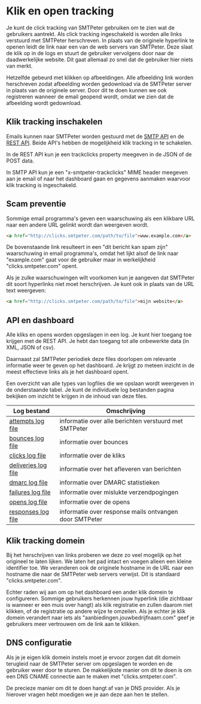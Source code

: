 # Klik en open tracking

Je kunt de click tracking van SMTPeter gebruiken om te zien wat de 
gebruikers aantrekt. Als click tracking ingeschakeld is worden alle 
links verstuurd met SMTPeter herschreven. In plaats van de originele 
hyperlink te openen leidt de link naar een van de web servers van SMTPeter. 
Deze slaat de klik op in de logs en stuurt de gebruiker vervolgens door 
naar de daadwerkelijke website. Dit gaat allemaal zo snel dat de gebruiker 
hier niets van merkt.

Hetzelfde gebeurd met klikken op afbeeldingen. Alle afbeelding link worden 
herschreven zodat afbeelding worden gedownload via de SMTPeter server in 
plaats van de originele server. Door dit te doen kunnen we ook registreren 
wanneer de email geopend wordt, omdat we zien dat de afbeelding wordt gedownload.

## Klik tracking inschakelen

Emails kunnen naar SMTPeter worden gestuurd met de [SMTP API](./smtp-api) 
en de [REST API](./rest-api). Beide API's hebben de mogelijkheid klik 
tracking in te schakelen.

In de REST API kun je een trackclicks property meegeven in de JSON of de 
POST data.

In SMTP API kun je een "x-smtpeter-trackclicks" MIME header meegeven aan 
je email of naar het dashboard gaan en gegevens aanmaken waarvoor klik 
tracking is ingeschakeld.

## Scam preventie

Sommige email programma's geven een waarschuwing als een klikbare URL 
naar een andere URL gelinkt wordt dan weergeven wordt.


````html
<a href="http://clicks.smtpeter.com/path/to/file">www.example.com</a>
````

De bovenstaande link resulteert in een "dit bericht kan spam zijn" 
waarschuwing in email programma's, omdat het lijkt alsof de link naar 
"example.com" gaat voor de gebruiker maar in werkelijkheid 
"clicks.smtpeter.com" opent.

Als je zulke waarschuwingen wilt voorkomen kun je aangeven dat 
SMTPeter dit soort hyperlinks niet moet herschrijven. Je kunt ook in 
plaats van de URL text weergeven:

````html
<a href="http://clicks.smtpeter.com/path/to/file">mijn website</a>
````

## API en dashboard

Alle kliks en opens worden opgeslagen in een log. Je kunt hier toegang 
toe krijgen met de REST API. Je hebt dan toegang tot alle onbewerkte 
data (in XML, JSON of csv).

Daarnaast zal SMTPeter periodiek deze files doorlopen om relevante 
informatie weer te geven op het dashboard. Je krijgt zo meteen inzicht 
in de meest effectieve links als je het dashboard opent.

Een overzicht van alle types van logfiles die we opslaan wordt weergeven 
in de onderstaande tabel. Je kunt de individuele log bestanden pagina 
bekijken om inzicht te krijgen in de inhoud van deze files.


| Log bestand                                           | Omschrijving                                           |
| ----------------------------------------------------- | ------------------------------------------------------ |
| [attempts log file](log-attempts "attempts log file") | informatie over alle berichten verstuurd met SMTPeter  |
| [bounces log file](log-bounces "bounces log file")    | informatie over bounces                                |
| [clicks log file](log-clicks "clicks log file")       | informatie over de kliks                               |
| [deliveries log file](log-deliveries)                 | informatie over het afleveren van berichten            |
| [dmarc log file](log-dmarc)                           | informatie over DMARC statistieken                     |
| [failures log file](log-failures)                     | informatie over mislukte verzendpogingen               |
| [opens log file](log-opens "opens log file")          | informatie over de opens                               |
| [responses log file](log-responses)                   | informatie over response mails ontvangen door SMTPeter |


## Klik tracking domein

Bij het herschrijven van links proberen we deze zo veel mogelijk op het 
origineel te laten lijken. We laten het pad intact en voegen alleen een 
kleine identifier toe. We veranderen ook de originele hostname in de URL 
naar een hostname die naar de SMTPeter web servers verwijst. Dit is standaard 
"clicks.smtpeter.com".

Echter raden wij aan om op het dashboard een ander klik domein te 
configureren. Sommige gebruikers herkennen jouw hyperlink (die zichtbaar 
is wanneer er een muis over hangt) als klik registratie en zullen daarom 
niet klikken, of de registratie op andere wijze te omzeilen. Als je 
echter je klik domein verandert naar iets als 
"aanbiedingen.jouwbedrijfnaam.com" geef je gebruikers meer vertrouwen 
om de link aan te klikken.

## DNS configuratie

Als je je eigen klik domein instels moet je ervoor zorgen dat dit 
domein terugleid naar de SMTPeter server om opgeslagen te worden en 
de gebruiker weer door te sturen. De makkelijkste manier om dit te doen 
is om een DNS CNAME connectie aan te maken met "clicks.smtpeter.com". 

De precieze manier om dit te doen hangt af van je DNS provider. 
Als je hierover vragen hebt moedigen we je aan deze aan hen te stellen.
